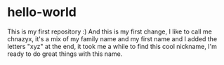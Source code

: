 # hello-world
This is my first repository :)
And this is my first change, I like to call me chnazyx, it's a mix of my family name and my first name and I added the letters "xyz" at the end, it took me a while to find this cool nickname, I'm ready to do great things with this name.
